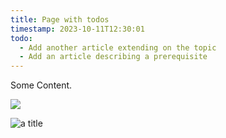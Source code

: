 ```yaml
---
title: Page with todos
timestamp: 2023-10-11T12:30:01
todo:
  - Add another article extending on the topic
  - Add an article describing a prerequisite
---
```


Some Content.

![](picture.png)

![a title](image.jpg)
